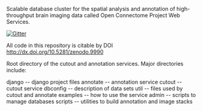 Scalable database cluster for the spatial analysis and annotation of high-throughput brain imaging data called Open Connectome Project Web Services.

[![Gitter](https://badges.gitter.im/Join%20Chat.svg)](https://gitter.im/openconnectome/open-connectome?utm_source=badge&utm_medium=badge&utm_campaign=pr-badge&utm_content=body_badge)

All code in this repository is citable by DOI http://dx.doi.org/10.5281/zenodo.9990

Root directory of the cutout and annotation services.
Major directories include:

  django -- django project files
  annotate -- annotation service
  cutout -- cutout service
  dbconfig -- description of data sets
  util -- files used by cutout and annotate
  examples -- how to use the service
  admin -- scripts to manage databases
  scripts -- utilities to build annotation and image stacks
